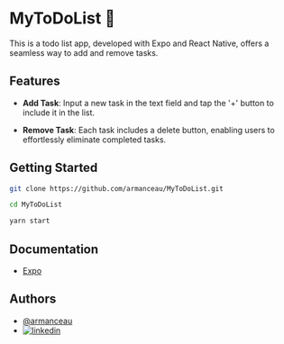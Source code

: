
# MyToDoList 📌

This is a todo list app, developed with Expo and React Native, offers a seamless way to add and remove tasks.

## Features

- __Add Task__: Input a new task in the text field and tap the '+' button to include it in the list.

- __Remove Task__: Each task includes a delete button, enabling users to effortlessly eliminate completed tasks.

## Getting Started

```bash
git clone https://github.com/armanceau/MyToDoList.git
```

```bash
cd MyToDoList
```

```bash
yarn start
```

## Documentation

- [Expo](https://expo.dev/)


## Authors

- [@armanceau](https://www.github.com/armanceau)
- [![linkedin](https://img.shields.io/badge/linkedin-0A66C2?style=for-the-badge&logo=linkedin&logoColor=white)](https://www.linkedin.com/in/arthur-manceau/)
